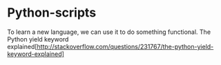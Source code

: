 Python-scripts
=============
To learn a new language, we can use it to do something functional.
The Python yield keyword explained[http://stackoverflow.com/questions/231767/the-python-yield-keyword-explained]
